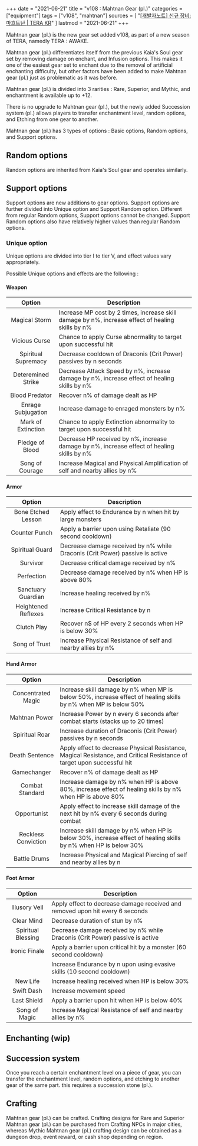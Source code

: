 +++
date = "2021-06-21"
title = "v108 : Mahtnan Gear (pl.)"
categories = ["equipment"]
tags = ["v108", "mahtnan"]
sources = [
  "[[개발자노트] 신규 장비: 마흐트난 | TERA KR](https://playtera.co.kr/news/devnotes/411)"
]
lastmod = "2021-06-21"
+++

Mahtnan gear (pl.) is the new gear set added v108, as part of a new season of TERA, namedly TERA : AWAKE. 

Mahtnan gear (pl.) differentiates itself from the previous Kaia's Soul gear set by removing damage on enchant, and Infusion options. This makes it one of the easiest gear set to enchant due to the removal of artificial enchanting difficulty, but other factors have been added to make Mahtnan gear (pl.) just as problematic as it was before.

Mahtnan gear (pl.) is divided into 3 rarities : Rare, Superior, and Mythic, and enchantment is available up to +12.

There is no upgrade to Mahtnan gear (pl.), but the newly added Succession system (pl.) allows players to transfer enchantment level, random options, and Etching from one gear to another.

Mahtnan gear (pl.) has 3 types of options : Basic options, Random options, and Support options.

## Random options
Random options are inherited from Kaia's Soul gear and operates similarly. 

## Support options
Support options are new additions to gear options. Support options are further divided into Unique option and Support Random option. Different from regular Random options, Support options cannot be changed. Support Random options also have relatively higher values than regular Random options.

### Unique option
Unique options are divided into tier I to tier V, and effect values vary appropriately.

Possible Unique options and effects are the following :

#### Weapon
| Option | Description |
| :-: | - |
| Magical Storm | Increase MP cost by 2 times, increase skill damage by n%, increase effect of healing skills by n% |
| Vicious Curse | Chance to apply Curse abnormality to target upon successful hit |
| Spiritual Supremacy | Decrease cooldown of Draconis (Crit Power) passives by n seconds |
| Deteremined Strike | Decrease Attack Speed by n%, increase damage by n%, increase effect of healing skills by n% |
| Blood Predator | Recover n% of damage dealt as HP |
| Enrage Subjugation | Increase damage to enraged monsters by n% |
| Mark of Extinction | Chance to apply Extinction abnormality to target upon successful hit |
| Pledge of Blood | Decrease HP received by n%, increase damage by n%, increase effect of healing skills by n% |
| Song of Courage | Increase Magical and Physical Amplification of self and nearby allies by n% |

#### Armor 
| Option | Description |
| :-: | - |
| Bone Etched Lesson | Apply effect to Endurance by n when hit by large monsters |
| Counter Punch | Apply a barrier upon using Retaliate (90 second cooldown) |
| Spiritual Guard | Decrease damage received by n% while Draconis (Crit Power) passive is active |
| Survivor | Decrease critical damage received by n% |
| Perfection | Decrease damage received by n% when HP is above 80% |
| Sanctuary Guardian | Increase healing received by n% |
| Heightened Reflexes | Increase Critical Resistance by n |
| Clutch Play | Recover n$ of HP every 2 seconds when HP is below 30% |
| Song of Trust | Increase Physical Resistance of self and nearby allies by n% |

#### Hand Armor 
| Option | Description |
| :-: | - |
| Concentrated Magic | Increase skill damage by n% when MP is below 50%, increase effect of healing skills by n% when MP is below 50% |
| Mahtnan Power | Increase Power by n every 6 seconds after combat starts (stacks up to 20 times) |
| Spiritual Roar | Increase duration of Draconis (Crit Power) passives by n seconds |
| Death Sentence | Apply effect to decrease Physical Resistance, Magical Resistance, and Critical Resistance of target upon successful hit |
| Gamechanger | Recover n% of damage dealt as HP |
| Combat Standard | Increase damage by n% when HP is above 80%, increase effect of healing skills by n% when HP is above 80% |
| Opportunist | Apply effect to increase skill damage of the next hit by n% every 6 seconds during combat |
| Reckless Conviction | Increase skill damage by n% when HP is below 30%, increase effect of healing skills by n% when HP is below 30% |
| Battle Drums | Increase Physical and Magical Piercing of self and nearby allies by n |

#### Foot Armor 
| Option | Description |
| :-: | - |
| Illusory Veil | Apply effect to decrease damage received and removed upon hit every 6 seconds |
| Clear Mind | Decrease duration of stun by n% |
| Spiritual Blessing | Decrease damage received by n% while Draconis (Crit Power) passive is active |
| Ironic Finale | Apply a barrier upon critical hit by a monster (60 second cooldown) |
|  | Increase Endurance by n upon using evasive skills (10 second cooldown) |
| New Life | Increase healing received when HP is below 30% |
| Swift Dash | Increase movement speed |
| Last Shield | Apply a barrier upon hit when HP is below 40% |
| Song of Magic | Increase Magical Resistance of self and nearby allies by n% |

## Enchanting (wip)

## Succession system
Once you reach a certain enchantment level on a piece of gear, you can transfer the enchantment level, random options, and etching to another gear of the same part. this requires a succession stone (pl.).

## Crafting
Mahtnan gear (pl.) can be crafted. Crafting designs for Rare and Superior Mahtnan gear (pl.) can be purchased from Crafting NPCs in major cities, whereas Mythic Mahtnan gear (pl.) crafting design can be obtained as a dungeon drop, event reward, or cash shop depending on region.